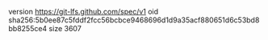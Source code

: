 version https://git-lfs.github.com/spec/v1
oid sha256:5b0ee87c5fddf2fcc56bcbce9468696d1d9a35acf880651d6c53bd8bb8255ce4
size 3607
